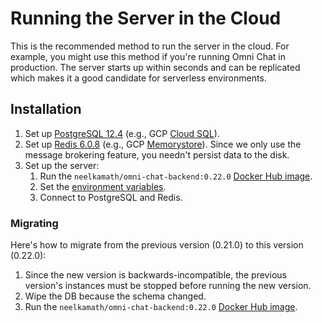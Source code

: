 # Running the Server in the Cloud

This is the recommended method to run the server in the cloud. For example, you might use this method if you're running Omni Chat in production. The server starts up within seconds and can be replicated which makes it a good candidate for serverless environments.

## Installation

1. Set up [PostgreSQL 12.4](https://www.postgresql.org/) (e.g., GCP [Cloud SQL](https://cloud.google.com/sql/docs/postgres/)).
1. Set up [Redis 6.0.8](https://redis.io) (e.g., GCP [Memorystore](https://cloud.google.com/memorystore/)). Since we only use the message brokering feature, you needn't persist data to the disk.
1. Set up the server:
   1. Run the `neelkamath/omni-chat-backend:0.22.0` [Docker Hub image](https://hub.docker.com/repository/docker/neelkamath/omni-chat-backend).
   1. Set the [environment variables](env.md).
   1. Connect to PostgreSQL and Redis.

### Migrating

Here's how to migrate from the previous version (0.21.0) to this version (0.22.0):

1. Since the new version is backwards-incompatible, the previous version's instances must be stopped before running the new version.
1. Wipe the DB because the schema changed.
1. Run the `neelkamath/omni-chat-backend:0.22.0` [Docker Hub image](https://hub.docker.com/repository/docker/neelkamath/omni-chat-backend).
